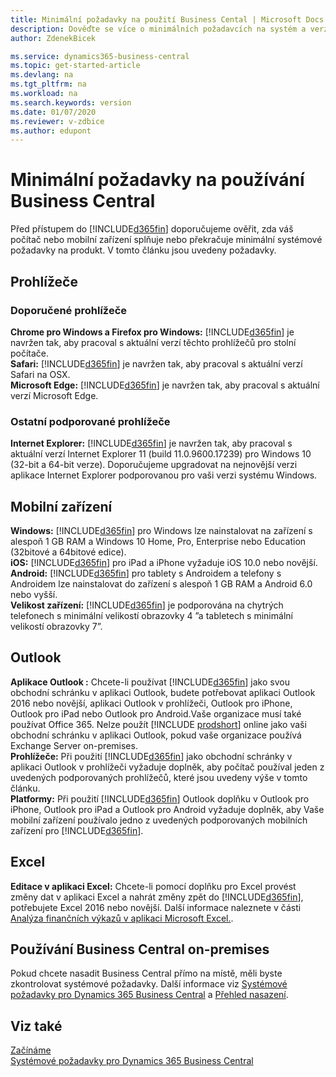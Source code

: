 ```yaml
---
title: Minimální požadavky na použití Business Cental | Microsoft Docs
description: Dověďte se více o minimálních požadavcích na systém a verzi pro použití produktu Business Central.
author: ZdenekBicek

ms.service: dynamics365-business-central
ms.topic: get-started-article
ms.devlang: na
ms.tgt_pltfrm: na
ms.workload: na
ms.search.keywords: version
ms.date: 01/07/2020
ms.reviewer: v-zdbice
ms.author: edupont
---
```

# Minimální požadavky na používání Business Central

Před přístupem do [!INCLUDE[d365fin](includes/d365fin_md.md)] doporučujeme ověřit, zda váš počítač nebo mobilní zařízení splňuje nebo překračuje minimální systémové požadavky na produkt. V tomto článku jsou uvedeny požadavky.  

## Prohlížeče

### Doporučené prohlížeče

**Chrome pro Windows a Firefox pro Windows:** [!INCLUDE[d365fin](includes/d365fin_md.md)] je navržen tak, aby pracoval s aktuální verzí těchto prohlížečů pro stolní počítače.  
**Safari:** [!INCLUDE[d365fin](includes/d365fin_md.md)] je navržen tak, aby pracoval s aktuální verzí Safari na OSX.  
**Microsoft Edge:** [!INCLUDE[d365fin](includes/d365fin_md.md)] je navržen tak, aby pracoval s aktuální verzí Microsoft Edge.  

### Ostatní podporované prohlížeče

**Internet Explorer:** [!INCLUDE[d365fin](includes/d365fin_md.md)] je navržen tak, aby pracoval s aktuální verzí Internet Explorer 11 (build 11.0.9600.17239) pro Windows 10 (32-bit a 64-bit verze). Doporučujeme upgradovat na nejnovější verzi aplikace Internet Explorer podporovanou pro vaši verzi systému Windows.  

## Mobilní zařízení

**Windows:** [!INCLUDE[d365fin](includes/d365fin_md.md)] pro Windows lze nainstalovat na zařízení s alespoň 1 GB RAM a Windows 10 Home, Pro, Enterprise nebo Education (32bitové a 64bitové edice).  
**iOS:** [!INCLUDE[d365fin](includes/d365fin_md.md)] pro iPad a iPhone vyžaduje iOS 10.0 nebo novější.  
**Android:** [!INCLUDE[d365fin](includes/d365fin_md.md)] pro tablety s Androidem a telefony s Androidem lze nainstalovat do zařízení s alespoň 1 GB RAM a Android 6.0 nebo vyšší.  
**Velikost zařízení:** [!INCLUDE[d365fin](includes/d365fin_md.md)] je podporována na chytrých telefonech s minimální velikostí obrazovky 4 ”a tabletech s minimální velikostí obrazovky 7”.  

## Outlook

**Aplikace Outlook :** Chcete-li používat [!INCLUDE[d365fin](includes/d365fin_md.md)] jako svou obchodní schránku v aplikaci Outlook, budete potřebovat aplikaci Outlook 2016 nebo novější, aplikaci Outlook v prohlížeči, Outlook pro iPhone, Outlook pro iPad nebo Outlook pro Android.Vaše organizace musí také používat Office 365. Nelze použít [!INCLUDE [prodshort](includes/prodshort.md)] online jako vaši obchodní schránku v aplikaci Outlook, pokud vaše organizace používá Exchange Server on-premises.  
**Prohlížeče:** Při použití [!INCLUDE[d365fin](includes/d365fin_md.md)] jako obchodní schránky v aplikaci Outlook v prohlížeči vyžaduje doplněk, aby počítač používal jeden z uvedených podporovaných prohlížečů, které jsou uvedeny výše v tomto článku.  
**Platformy:** Při použití [!INCLUDE[d365fin](includes/d365fin_md.md)] Outlook doplňku v Outlook pro iPhone,  Outlook pro iPad a  Outlook pro Android vyžaduje doplněk, aby Vaše mobilní zařízení používalo jedno z uvedených podporovaných mobilních zařízení pro [!INCLUDE[d365fin](includes/d365fin_md.md)].  

## Excel

**Editace v aplikaci Excel:** Chcete-li pomocí doplňku pro Excel provést změny dat v aplikaci Excel a nahrát změny zpět do [!INCLUDE[d365fin](includes/d365fin_md.md)], potřebujete Excel 2016 nebo novější. Další informace naleznete v části [Analýza finančních výkazů v aplikaci Microsoft Excel.](finance-analyze-excel.md).  

## Používání Business Central on-premises

Pokud chcete nasadit Business Central přímo na místě, měli byste zkontrolovat systémové požadavky. Další informace viz [Systémové požadavky pro Dynamics 365 Business Central](/dynamics365/business-central/dev-itpro/deployment/system-requirement-business-central) a [Přehled nasazení](/dynamics365/business-central/dev-itpro/deployment/deployment).  

## Viz také

[Začínáme](product-get-started.md)  
[Systémové požadavky pro Dynamics 365 Business Central](/dynamics365/business-central/dev-itpro/deployment/system-requirement-business-central)  
